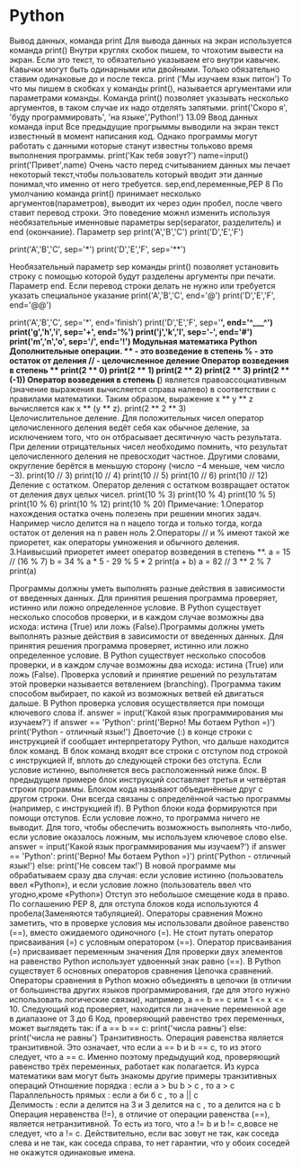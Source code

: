 # Python
Вывод данных, команда print
Для вывода данных на экран используется команда print()
Внутри круглях скобок пишем, то чтохотим вывести на экран. 
Если это текст, то обязательно указываем его внутри кавычек. 
Кавычки могут быть одинарными или двойными.
Только обязательно ставим одинаковые до и после текса.
print ('Мы изучаем язык питон')
То что мы пишем в скобках у команды print(), называется аргументами или параметрами команды.
Команда print() позволяет указывать несколько аргументов, в таком случае их надо отделять запятыми.
print('Скоро я', 'буду программировать', 'на языке','Python!')
13.09
Ввод данных команда input
Все предыдущие прогрыммы выводили на экран текст известнный в момент написания код.
Однако программы могут работать с данными которые станут известны тольково время выполнения программы.
print('Как тебя зовут?')
name=input()
print('Привет',name)
Очень часто перед считыванием данных мы печает некоторый текст,чтобы пользователь который вводит эти данные понимал,что именно от него требуется.
sep,end,переменные,PEP 8
По умолчанию команда print() принимает несколько аргументов(параметров), выводит их через один пробел, после чвего ставит перевод строки. Это поведение можнл изменить используя необязательные именновые параметры sep(separator, разделитель) и end (окончание).
                                                                        Параметр sep
print('A','B','C')
print('D','E','F')

print('A','B','C', sep='*')
print('D','E','F', sep='**')

Необязательный параметр sep команды print() позволяет установить строку с помощью которой будут разделены аргументы при печати.
                                                                       Параметр end.
Если перевод строки делать не нужно или требуется указать специальное указание
print('A','B','C', end='@')
print('D','E','F', end='@@')


print('A','B','C', sep='*', end='finish')
print('D','E','F', sep='**', end='^___^')
print('g','h','i', sep='+', end='%')
print('j','k','l', sep='-', end='#')
print('m','n','o', sep='/', end='!')
                                   Модульная математика Python
                Дополнительные операции.
** - это возведение в степень
% - это остаток от деления
// - целочисленное деление
Оператор возведения в степень  **
print(2 ** 0)
print(2 ** 1)
print(2 ** 2)
print(2 ** 3)
print(2 ** (-1))
Оператор возведения в степень (**) является правоассоциативным (значение выражения вычисляется справа налево) в соответствии с правилами математики. Таким образом, выражение x ** y ** z вычисляется как x ** (y ** z).
print(2 ** 2 ** 3)    
    Целочислительное деление.
Для положительных чисел оператор целочисленного деления ведёт себя как обычное деление, за исключением того, что он отбрасывает десятичную часть результата.
При делении отрицательных чисел необходимо помнить, что результат целочисленного деления не превосходит частное. Другими словами, округление берётся в меньшую сторону (число −4 меньше, чем число −3).
print(10 // 3)
print(10 // 4)
print(10 // 5)
print(10 // 6)
print(10 // 12)
   Деление с остатком.
Оператор деления с остатком возвращает остаток от деления двух целых чисел.
print(10 % 3)
print(10 % 4)
print(10 % 5)
print(10 % 6)
print(10 % 12)
print(10 % 20)
Примечание:
1.Оператор нахождения остатка очень полезень при решении многих задач. Например число делится на n нацело тогда и только тогда, когда остаток от деления на n равен ноль
2.Операторы // и % имеют такой же приоретет, как операторы умножения и обычного деления.
3.Наивысший приоретет имеет оператор возведения в степень **.
a = 15 // (16 % 7)
b = 34 % a * 5 - 29 % 5 * 2
print(a + b)
a = 82 // 3 ** 2 % 7
print(a)

Программы должны уметь выполнять разные действия в зависимости от введенных данных. Для принятия решения программа проверяет, истинно или ложно определенное условие.
В Python существует несколько способов проверки, и в каждом случае возможны два исхода: истина (True) или ложь (False).Программы должны уметь выполнять разные действия в зависимости от введенных данных. Для принятия решения программа проверяет, истинно или ложно определенное условие.
В Python существует несколько способов проверки, и в каждом случае возможны два исхода: истина (True) или ложь (False).
Проверка условий и принятие решений по результатам этой проверки называется ветвлением (branching). Программа таким способом выбирает, по какой из возможных ветвей ей двигаться дальше.
В Python проверка условия осуществляется при помощи ключевого слова if.
answer = input('Какой язык программирования мы изучаем?')
if answer == 'Python':
    print('Верно! Мы ботаем Python =)')
   print('Python - отличный язык!')
Двоеточие (:) в конце строки с инструкцией if сообщает интерпретатору Python, что дальше находится блок команд. В блок команд входят все строки с отступом под строкой с инструкцией if, вплоть до следующей строки без отступа.
Если условие истинно, выполняется весь расположенный ниже блок. В предыдущем примере блок инструкций составляет третья и четвёртая строки программы.
Блоком кода называют объединённые друг с другом строки. Они всегда связаны с определённой частью программы (например, с инструкцией if). В Python блоки кода формируются при помощи отступов.
Если условие ложно, то программа ничего не выводит. Для того, чтобы обеспечить возможность выполнять что-либо, если условие оказалось ложным, мы используем ключевое слово else.
answer = input('Какой язык программирования мы изучаем?')
if answer == 'Python':
    print('Верно! Мы ботаем Python =)')
    print('Python - отличный язык!')
else:
    print('Не совсем так!')
 В новой программе мы обрабатываем сразу два случая: если условие истинно (пользователь ввел «Python»), 
и если условие ложно (пользователь ввел что угодно,кроме «Python»)
Отступ это небольшое смещение кода в право.
По соглашению PEP 8, для отступа блоков кода используются 4 пробела(Заменяются табуляцией).
     Операторы сравнения
Можно заметить, что в проверке условия мы использовали двойное равенство (==), вместо ожидаемого одиночного (=). Не стоит путать оператор присваивания (=) с условным оператором (==).
Оператор присваивания (=) присваивает переменным значения
Для проверки двух элементов на равенство Python использует удвоенный знак равно (==).
В Python существует 6 основных операторов сравнения
   Цепочка сравнений.
Операторы сравнения в Python можно объединять в цепочки (в отличии от большинства других языков программирования, где для этого нужно использовать логические связки), например, a == b == c или 1 <= x <= 10. Следующий код проверяет, находится ли значение переменной age в диапазоне от 3 до 6
Код, проверяющий равенство трех переменных, может выглядеть так:
if a == b == c:
    print('числа равны')
else:
    print('числа не равны')
    Транзитивность.
Операция равенства является транзитивной. Это означает, что если a == b и b == c, то из этого следует, что a == c. Именно поэтому предыдущий код, проверяющий равенство трёх переменных, работает как полагается. 
Из курса математики вам могут быть знакомы другие примеры транзитивных операций
Отношение порядка : если а > bu b > c , то a > c  
Параллельность прямых : если а би б с , то а || с  
Делимость : если а делится на 3 и 3 делится на с , то а делится на с b
Операция неравенства (!=), в отличие от операции равенства (==), является нетранзитивной. То есть из того, что a != b и b != c,вовсе не следует, что a != c. Действительно, если вас зовут не так, как соседа слева и не так, как соседа справа, то нет гарантии, что у обоих соседей не окажутся одинаковые имена.

